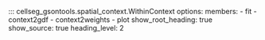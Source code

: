 ::: cellseg_gsontools.spatial_context.WithinContext
    options:
      members:
        - fit
        - context2gdf
        - context2weights
        - plot
      show_root_heading: true
      show_source: true
      heading_level: 2
